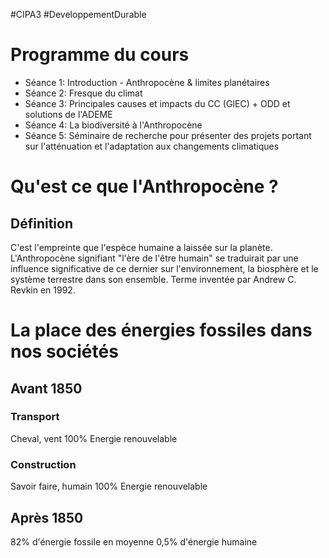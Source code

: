 #CIPA3 #DeveloppementDurable
# Programme du cours
- Séance 1: Introduction - Anthropocène & limites planétaires
- Séance 2: Fresque du climat
- Séance 3: Principales causes et impacts du CC (GIEC) + ODD et solutions de l'ADEME
- Séance 4: La biodiversité à l'Anthropocène
- Séance 5: Séminaire de recherche pour présenter des projets portant sur l'atténuation et l'adaptation aux changements climatiques

# Qu'est ce que l'Anthropocène ?
## Définition
C'est l'empreinte que l'espèce humaine a laissée sur la planète. L'Anthropocène signifiant "l'ère de l'être humain" se traduirait par une influence significative de ce dernier sur l'environnement, la biosphère et le système terrestre dans son ensemble.
Terme inventée par Andrew C. Revkin en 1992.

# La place des énergies fossiles dans nos sociétés
## Avant 1850
### Transport
Cheval, vent
100% Energie renouvelable
### Construction
Savoir faire, humain
100% Energie renouvelable
## Après 1850
82% d'énergie fossile en moyenne
0,5% d'énergie humaine
